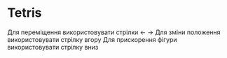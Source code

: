 # Tetris
Для переміщення використовувати стрілки <- ->
Для зміни положення використовувати стрілку вгору
Для прискорення фігури використовувати стрілку вниз
